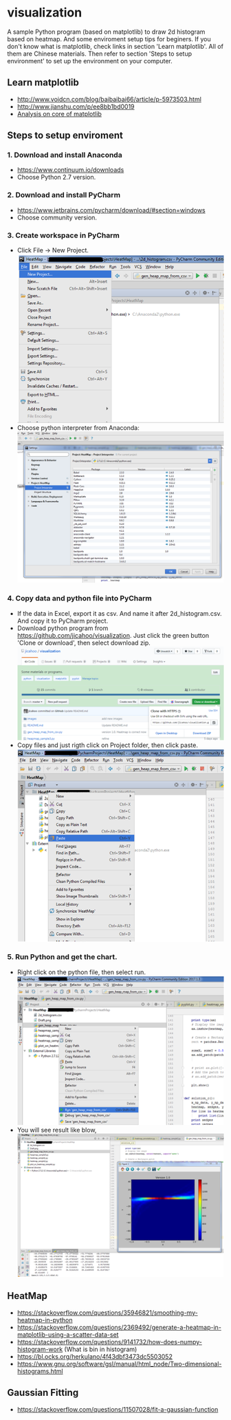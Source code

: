 # visualization
A sample Python program (based on matplotlib) to draw 2d histogram based on heatmap. And some enviroment setup tips for beginers.
If you don't know what is matplotlib, check links in section 'Learn matplotlib'. All of them are Chinese materials. Then refer to section 'Steps to setup environment' to set up the environment on your computer.

## Learn matplotlib
* http://www.voidcn.com/blog/baibaibai66/article/p-5973503.html
* http://www.jianshu.com/p/ee8bb1bd0019
* [Analysis on core of matplotlib](http://transcoder.tradaquan.com/from=1012852s/bd_page_type=1/ssid=07124e69626f725f5564696162920d/uid=0/pu=usm%401%2Csz%401320_1004%2Cta%40iphone_2_4.4_11_8.8/baiduid=FF693112255F19D66BCA244A4681EB5C/w=0_10_/t=iphone/l=3/tc?ref=www_iphone&lid=12651042544709539894&order=1&fm=alop&h5ad=1&srd=1&dict=32&tj=www_normal_1_0_10_title&url_mf_score=4&vit=osres&m=8&cltj=cloud_title&asres=1&nt=wnor&title=%E7%BB%98%E5%9B%BE%3Amatplotlib%E6%A0%B8%E5%BF%83%E5%89%96%E6%9E%90-Vamei-%E5%8D%9A%E5%AE%A2%E5%9B%AD&w_qd=IlPT2AEptyoA_yisHVOxJywg&sec=22490&di=204aa7717a7c6792&bdenc=1&tch=124.0.286.231.0.0&nsrc=IlPT2AEptyoA_yixCFOxXnANedT62v3IEQGG_ytK1DK6mlrte4viZQRAVD0yNX0TUS4stmGGe2dYtXLR0WYn7gV2mqxpxmdN7H8wdcbqex_HGhQRcNkk2dq&eqid=af91882a93c418001000000359698165&wd)

## Steps to setup enviroment
### 1. Download and install Anaconda
* https://www.continuum.io/downloads 
* Choose Python 2.7 version. 
### 2. Download and install PyCharm
* https://www.jetbrains.com/pycharm/download/#section=windows
* Choose community version.

### 3. Create workspace in PyCharm
* Click File -> New Project. 
![Alt text](images/PyCharm_Create_Project.PNG?raw=true "Create PyCharm Project")
* Choose python interpreter from Anaconda:
![Alt text](images/PyCharm_Config_Project_Interpreter.PNG?raw=true "Select Python Interpreter for PyCharm")

### 4. Copy data and python file into PyCharm
* If the data in Excel, export it as csv. And name it after 2d_histogram.csv. And copy it to PyCharm project.
* Download python program from https://github.com/jicahoo/visualization. Just click the green button 'Clone or download', then select download zip.
![Alt text](images/GitHub_Download_Code.PNG?raw=true "Download from Github")
* Copy files and just rigth click on Project folder, then click paste.
![Alt text](images/PyCharm_Paste_Files_To_Project.PNG?raw=true "Paste files to PyCharm project.")

### 5. Run Python and get the chart.
* Right click on the python file, then select run.
![Alt text](images/PyCharm_Run_Python_File.PNG?raw=true "PyCharm run program.")
* You will see result like blow,
![Alt text](images/PyCharm_Run_Result.PNG?raw=true "PyCharm run result.b")



## HeatMap
* https://stackoverflow.com/questions/35946821/smoothing-my-heatmap-in-python
* https://stackoverflow.com/questions/2369492/generate-a-heatmap-in-matplotlib-using-a-scatter-data-set
* https://stackoverflow.com/questions/9141732/how-does-numpy-histogram-work (What is bin in histogram)
* https://bl.ocks.org/herkulano/4f43dbf3473dc5503052
* https://www.gnu.org/software/gsl/manual/html_node/Two-dimensional-histograms.html


## Gaussian Fitting
* https://stackoverflow.com/questions/11507028/fit-a-gaussian-function
